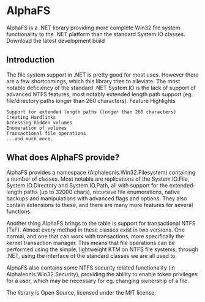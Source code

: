 # AlphaFS

AlphaFS is a .NET library providing more complete Win32 file system functionality to the .NET platform than the standard System.IO classes.
Download the latest development build

## Introduction

The file system support in .NET is pretty good for most uses. However there are a few shortcomings, which this library tries to alleviate. The most notable deficiency of the standard .NET System.IO is the lack of support of advanced NTFS features, most notably extended length path support (eg. file/directory paths longer than 260 characters).
Feature Highlights

    Support for extended length paths (longer than 260 characters)
    Creating Hardlinks
    Accessing hidden volumes
    Enumeration of volumes
    Transactional file operations
    ...and much more. 

## What does AlphaFS provide?

AlphaFS provides a namespace (Alphaleonis.Win32.Filesystem) containing a number of classes. Most notable
are replications of the System.IO.File, System.IO.Directory and System.IO.Path, all with support for the
extended-length paths (up to 32000 chars), recursive file enumerations, native backups and manipulations with 
advanced flags and options. They also contain extensions to these, and there are many more features 
for several functions.

Another thing AlphaFS brings to the table is support for transactional NTFS (TxF). Almost every method in
these classes exist in two versions. One normal, and one that can work with transactions, more specifically the
kernel transaction manager. This means that file operations can be performed using the simple, lightweight KTM 
on NTFS file systems, through .NET, using the interface of the standard classes we are all used to.

AlphaFS also contains some NTFS security related functionality (in Alphaleonis.Win32.Security), providing 
the ability to enable token privileges for a user, which may be necessary for eg. changing ownership of a file.

The library is Open Source, licensed under the MIT license.
